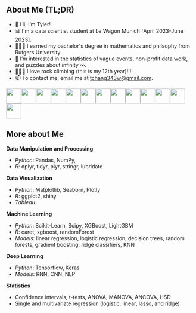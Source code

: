 ## About Me (TL;DR)

* 👋 Hi, I’m Tyler! 
* 📊 I'm a data scientist student at Le Wagon Munich [April 2023-June 2023].
* 👨🏻‍🎓 I earned my bachelor's degree in mathematics and philsophy from Rutgers University.
* 👀 I’m interested in the statistics of vague events, non-profit data work, and puzzles about infinity ∞.
* 🧗🏻‍♂️ I love rock climbing (this is my 12th year)!!!
* 📫 To contact me, email me at tchang343w@gmail.com. 

<img height=40 src="https://cdn.jsdelivr.net/gh/devicons/devicon/icons/python/python-original.svg"/><img height=40
src="https://cdn.jsdelivr.net/gh/devicons/devicon/icons/pandas/pandas-original-wordmark.svg"/><img height=40
src="https://cdn.jsdelivr.net/gh/devicons/devicon/icons/numpy/numpy-original.svg"/><img height=40 src="https://cdn.jsdelivr.net/gh/devicons/devicon/icons/git/git-plain.svg"/><img height=40 
src="https://cdn.jsdelivr.net/gh/devicons/devicon/icons/r/r-original.svg"/><img height=40                                                   src="https://cdn.jsdelivr.net/gh/devicons/devicon/icons/postgresql/postgresql-original-wordmark.svg"/><img height=40
src="https://cdn.jsdelivr.net/gh/devicons/devicon/icons/fastapi/fastapi-original.svg"/><img height=40
src="https://cdn.jsdelivr.net/gh/devicons/devicon/icons/sqlite/sqlite-original.svg"/><img height=40
src="https://cdn.jsdelivr.net/gh/devicons/devicon/icons/docker/docker-original.svg"/><img height=40
src="https://cdn.jsdelivr.net/gh/devicons/devicon/icons/jupyter/jupyter-original-wordmark.svg"/><img height=40
src="https://cdn.jsdelivr.net/gh/devicons/devicon/icons/markdown/markdown-original.svg"/><img height=40
src="https://cdn.jsdelivr.net/gh/devicons/devicon/icons/github/github-original.svg"/><img height=40
src="https://cdn.jsdelivr.net/gh/devicons/devicon/icons/googlecloud/googlecloud-original.svg"/><img height=40
/>

## More about Me

**Data Manipulation and Processing**
* *Python*: Pandas, NumPy, 
* *R*: dplyr, tidyr, plyr, stringr, lubridate

**Data Visualization**
* *Python*: Matplotlib, Seaborn, Plotly
* *R*: ggplot2, shiny
* *Tableau*

**Machine Learning**
* *Python*: Scikit-Learn, Scipy, XGBoost, LightGBM
* *R*: caret, xgboost, randomForest
* *Models*: linear regression, logistic regression, decision trees, random forests, gradient boosting, ridge classifiers, KNN

**Deep Learning**
* *Python*: Tensorflow, Keras
* *Models*: RNN, CNN, NLP

**Statistics**
* Confidence intervals, t-tests, ANOVA, MANOVA, ANCOVA, HSD
* Single and multivariate regression (logistic, linear, lasso, and ridge)
